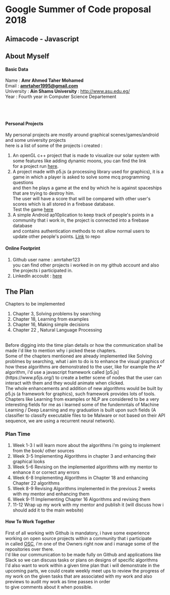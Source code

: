 # Google Summer of Code proposal 2018

## Aimacode - Javascript

## About Myself
#### Basic Data

Name : <b> Amr Ahmed Taher Mohamed </b> <br>
Email : <b> amrtaher1995@gmail.com </b> <br>
University : <b> Ain Shams University </b> : http://www.asu.edu.eg/ <br>
Year : Fourth year in Computer Science Departement <br>

<br><br>

#### Personal Projects
My personal projects are mostly around graphical scenes/games/android and some university projects <br>
here is a list of some of the projects i created :
1. An openGL c++ project that is made to visualize our solar system with some features like adding dynamic moons, you can find the link <br>
for a project run <a href="https://www.youtube.com/watch?v=cSYD7hUOuoc&t=2s">here</a>.
2. A project made with p5.js (a processing library used for graphics), it is a game in which a player is asked to solve some mcq programming questions <br> and then he plays a game at the end by which he is against spaceships that are trying to destroy him.<br>
The user will have a score that will be compared with other user's scores which is all stored in a firebase database. <br>
Test the game [here](https://github.com/Open-Source-Community/TanksAlgo)
3. A simple Android ap10plication to keep track of people's points in a community that i work in, the project is connected into a firebase database <br> and contains authentication methods to not allow normal users to update other people's points. [Link](https://github.com/Open-Source-Community/MohsensManager) to repo

#### Online Footprint
1. Github user name : amrtaher123
<br> you can find other projects i worked in on my github account and also the projects i participated in.
2. LinkedIn accoubt : [here](https://www.linkedin.com/in/amr-taher-442228140/)

## The Plan
Chapters to be implemented <br>
1. Chapter 3, Solving problems by searching
2. Chapter 18, Learning from examples
3. Chapter 16, Making simple decisions
4. Chapter 22 , Natural Language Processing
<br>
Before digging into the time plan details or how the communication shall be made i'd like to mention why i picked these chapters.<br>
Some of the chapters mentioned are already implemented like Solving problmes by searching, what i aim to do is to enhance the visual 
graphics of how these algorithms are demonstrated to the user, like for example the A* algorithm, i'd use a javascript framework called 
 [p5.js](https://www.p5js.org/) to create a better scene of nodes that the user can interact with them and they would animate when clicked.<br>
The whole enhancements and addition of new algorithms would be built by p5.js (a framework for graphics), such framework provides lots of tools.<br>
Chapters like Learning from examples or NLP are considered to be a very interesting fields for me as i learned some of the fundemntals of Machine Learning / Deep Learning and my graduation is built upon such fields (A classifier to classify executable files to be Malware or not based on their API sequence, we are using a recurrent neural network).<br>
 
### Plan Time
1. Week 1-3 I will learn more about the algorithms i'm going to implement from the book/ other sources
2. Week 3-5 Implementing Algorithms in chapter 3 and enhancing their graphical looks
3. Week 5-6 Revising on the implemented algorithms with my mentor to enhance it or correct any errors
4. Week 6-8 Implementing Algorithms in Chapter 18 and enhancing Chapter 22 algorithms
5. Week 8-9 Revising Algorithms implemented in the previous 2 weeks with my mentor and enhancing them
6. Week 9-11 Implementing Chapter 16 Algorithms and revising them 
7. 11-12 Wrap up my work with my mentor and publish it (will discuss how i should add it to the main website)



#### How To Work Together 
First of all working with Github is mandatory, i have some experience working on open source projects within a community that i participate <br>in called [OSC](https://github.com/Open-Source-Community), i'm one of the Owners right now and i manage some of the repositories over there. <br>
I'd like our communication to be made fully on Github and applications like Slack so we can discuss tasks or plans on designs of specific algorithms <br>
I'd also want to work within a given time plan that i will demonstrate in the upcoming parts, we could create weekly meet ups to review the progress of my work on the given tasks that are associated with my work and also previews to audit my work as time passes in order <br> to give comments about it when possible.


